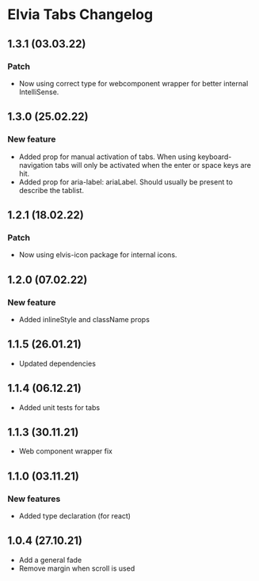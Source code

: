 # Elvia Tabs Changelog

## 1.3.1 (03.03.22)

### Patch

- Now using correct type for webcomponent wrapper for better internal IntelliSense.

## 1.3.0 (25.02.22)

### New feature

- Added prop for manual activation of tabs. When using keyboard-navigation tabs will only be activated when
  the enter or space keys are hit.
- Added prop for aria-label: ariaLabel. Should usually be present to describe the tablist.

## 1.2.1 (18.02.22)

### Patch

- Now using elvis-icon package for internal icons.

## 1.2.0 (07.02.22)

### New feature

- Added inlineStyle and className props

## 1.1.5 (26.01.21)

- Updated dependencies

## 1.1.4 (06.12.21)

- Added unit tests for tabs

## 1.1.3 (30.11.21)

- Web component wrapper fix

## 1.1.0 (03.11.21)

### New features

- Added type declaration (for react)

## 1.0.4 (27.10.21)

- Add a general fade
- Remove margin when scroll is used
